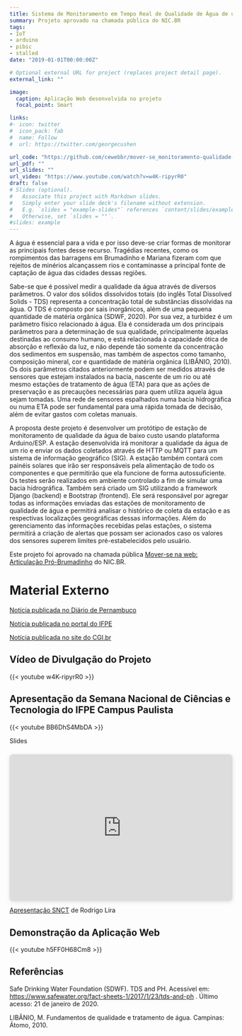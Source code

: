 ```yaml
---
title: Sistema de Monitoramento em Tempo Real de Qualidade de Água de um Rio
summary: Projeto aprovado na chamada pública do NIC.BR
tags:
- IoT
- arduino
- pibic
- stalled
date: "2019-01-01T00:00:00Z"

# Optional external URL for project (replaces project detail page).
external_link: ""

image:
  caption: Aplicação Web desenvolvida no projeto
  focal_point: Smart

links:
#- icon: twitter
#  icon_pack: fab
#  name: Follow
#  url: https://twitter.com/georgecushen

url_code: "https://github.com/cewebbr/mover-se_monitoramento-qualidade-agua"
url_pdf: ""
url_slides: ""
url_video: "https://www.youtube.com/watch?v=w4K-ripyrR0"
draft: false
# Slides (optional).
#   Associate this project with Markdown slides.
#   Simply enter your slide deck's filename without extension.
#   E.g. `slides = "example-slides"` references `content/slides/example-slides.md`.
#   Otherwise, set `slides = ""`.
#slides: example
---
```


A água é essencial para a vida e por isso deve-se criar formas de monitorar as principais fontes desse recurso. Tragédias recentes, como os rompimentos das barragens em Brumadinho e Mariana fizeram com que rejeitos de minérios alcançassem rios e contaminasse a principal fonte de captação de água das cidades dessas regiões.

Sabe-se que é possível medir a qualidade da água através de diversos parâmetros. O valor dos sólidos dissolvidos totais (do inglês Total Dissolved Solids - TDS) representa a concentração total de substâncias dissolvidas na água. O TDS é composto por sais inorgânicos, além de uma pequena quantidade de matéria orgânica (SDWF, 2020). Por sua vez, a turbidez é um parâmetro físico relacionado à água. Ela é considerada um dos principais parâmetros para a determinação de sua qualidade, principalmente àquelas destinadas ao consumo humano, e está relacionada à capacidade ótica de absorção e reflexão da luz, e não depende tão somente da concentração dos sedimentos em suspensão, mas também de aspectos como tamanho, composição mineral, cor e quantidade de matéria orgânica (LIBÂNIO, 2010).
Os dois parâmetros citados anteriormente podem ser medidos através de sensores que estejam instalados na bacia, nascente de um rio ou até mesmo estações de tratamento de água (ETA) para que as ações de preservação e as precauções necessárias para quem utiliza aquela água sejam tomadas. Uma rede de sensores espalhados numa bacia hidrográfica ou numa ETA pode ser fundamental para uma rápida tomada de decisão, além de evitar gastos com coletas manuais.

A proposta deste projeto é desenvolver um protótipo de estação de monitoramento de qualidade da água de baixo custo usando plataforma Arduino/ESP. A estação desenvolvida irá monitorar a qualidade da água de um rio e enviar os dados coletados através de HTTP ou MQTT para um sistema de informação geográfico (SIG). A estação também contará com painéis solares que irão ser responsáveis pela alimentação de todo os componentes e que permitirão que ela funcione de forma autossuficiente. Os testes serão realizados em ambiente controlado a fim de simular uma bacia hidrográfica. Também será criado um SIG utilizando a framework Django (backend) e Bootstrap (frontend). Ele  será responsável por agregar todas as informações enviadas das estações de monitoramento de qualidade de água e permitirá analisar o histórico de coleta da estação e as respectivas localizações geográficas dessas informações. Além do gerenciamento das informações recebidas pelas estações, o sistema permitirá a criação de alertas que possam ser acionados caso os valores dos sensores superem limites pré-estabelecidos pelo usuário.

Este projeto foi aprovado na chamada pública [Mover-se na web: Articulação Pró-Brumadinho](https://ceweb.br/projetos/moverse-na-web-brumadinho/) do NIC.BR.

# Material Externo

[Notícia publicada no Diário de Pernambuco](https://www.diariodepernambuco.com.br/noticia/vidaurbana/2020/10/pesquisadores-do-ifpe-propoem-tecnologia-para-verificar-a-qualidade-da.html)

[Notícia publicada no portal do IFPE](https://portal.ifpe.edu.br/noticias/campus-paulista-tem-projeto-aprovado-em-articulacao-pro-brumadinho)

[Notícia publicada no site do CGI.br](https://www.cgi.br/noticia/releases/uso-de-tecnologias-web-em-beneficio-de-brumadinho-mg-conheca-projetos-do-mover-se-na-web-que-comecam-a-ser-implementados/)

## Vídeo de Divulgação do Projeto
{{< youtube w4K-ripyrR0 >}}

## Apresentação da Semana Nacional de Ciências e Tecnologia do IFPE Campus Paulista

{{< youtube BB6DhS4MbDA >}}

Slides
<div style="position: relative; width: 100%; height: 0; padding-top: 56.2500%;
 padding-bottom: 48px; box-shadow: 0 2px 8px 0 rgba(63,69,81,0.16); margin-top: 1.6em; margin-bottom: 0.9em; overflow: hidden;
 border-radius: 8px; will-change: transform;">
  <iframe loading="lazy" style="position: absolute; width: 100%; height: 100%; top: 0; left: 0; border: none; padding: 0;margin: 0;"
    src="https:&#x2F;&#x2F;www.canva.com&#x2F;design&#x2F;DAEtT5B0cZw&#x2F;view?embed" allowfullscreen="allowfullscreen" allow="fullscreen">
  </iframe>
</div>
<a href="https:&#x2F;&#x2F;www.canva.com&#x2F;design&#x2F;DAEtT5B0cZw&#x2F;view?utm_content=DAEtT5B0cZw&amp;utm_campaign=designshare&amp;utm_medium=embeds&amp;utm_source=link" target="_blank" rel="noopener">Apresentação SNCT</a> de Rodrigo Lira

## Demonstração da Aplicação Web

{{< youtube  h5FF0H68Cm8 >}}

## Referências

Safe Drinking Water Foundation (SDWF). TDS and PH. Acessível em: https://www.safewater.org/fact-sheets-1/2017/1/23/tds-and-ph . Último acesso: 21 de janeiro de 2020.

LIBÂNIO, M. Fundamentos de qualidade e tratamento de água. Campinas: Átomo, 2010.
